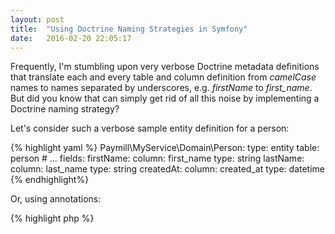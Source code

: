 ```yaml
---
layout: post
title:  "Using Doctrine Naming Strategies in Symfony"
date:   2016-02-20 22:05:17
---
```


Frequently, I'm stumbling upon very verbose Doctrine metadata definitions that translate each and every
table and column definition from _camelCase_ names to names separated by underscores, e.g. *firstName*
to *first_name*. But did you know that can simply get rid of all this noise by implementing a Doctrine
naming strategy?

<!-- more -->

Let's consider such a verbose sample entity definition for a person:

{% highlight yaml %}
Paymill\MyService\Domain\Person:
    type: entity
    table: person
    # ...
    fields:
        firstName:
            column: first_name
            type: string
        lastName:
            column: last_name
            type: string
        createdAt:
            column: created_at
            type: datetime
{% endhighlight%}

Or, using annotations:

{% highlight php %}
<?php

use Doctrine\ORM\Mapping as ORM;

/**
 * @ORM\Entity
 * @ORM\Table(name="person")
 */
class Person
{
    // ...
    
    /**
     * @ORM\Column(name="first_name", type="string")
     */
    private $firstName;
    
    /**
     * @ORM\Column(name="last_name", type="string")
     */
    private $lastName;
    
    /**
     * @ORM\Column(name="created_at", type="datetime")
     */
    private $created_at;
    
    // ...
}    
{% endhighlight %}
            
It seems quite verbose to translate the *camelCase* entity table name and properties names to *under_score* 
table and column names, e.g. `Person` to `person`, `firstName` to `first_name` etc. Furthermore, it is quite
prone to become inconsistent if someone forgets it for a column that's added later. So why not automate the translation?

[Doctrine Naming Strategies](http://doctrine-orm.readthedocs.org/projects/doctrine-orm/en/latest/reference/namingstrategy.html)
to the rescue! Doctrine naming strategies allow to define how entity class names and 
properties are translated to table and column names if they are not provided by the metadata. By default, Doctrine 
does not change anything and in the example above you'd end up with a `Person` table and the column names `firstName`, 
`lastName` etc. But by configuring the *Underscore Naming Strategy* you'll get exactly what you want – without all the 
table and column config noise in your metadata:

{% highlight yaml %}
Paymill\MyService\Domain\Person:
    type: entity
    # ...
    fields:
        firstName:
            type: string
        lastName:
            type: string
        createdAt:
            type: datetime
{% endhighlight %}       

Or, using annotations:

{% highlight php %}
<?php

use Doctrine\ORM\Mapping as ORM;

/**
 * @ORM\Entity
 */
class Person
{
    // ...
    
    /**
     * @ORM\Column(type="string")
     */
    private $firstName;
    
    /**
     * @ORM\Column(type="string")
     */
    private $lastName;
    
    /**
     * @ORM\Column(type="datetime")
     */
    private $created_at;
    
    // ...
}    
{% endhighlight %}

How to set this up? If using Symfony, it's as simple as adding a configuration parameter 
`doctrine.orm.entity_managers.default.naming_strategy` to your `config.yml`:

{% highlight yaml %}
doctrine:
    dbal:
        # ...
    orm:
        # ...
        entity_managers:
            default:
                naming_strategy: doctrine.orm.naming_strategy.underscore
{% endhighlight %}
                
If using plain PHP, you can check the 
[Doctrine docs](http://doctrine-orm.readthedocs.org/projects/doctrine-orm/en/latest/reference/namingstrategy.html)
for the few lines you need to add.

By providing a custom implementation of `Doctrine\ORM\Mapping\NamingStrategy`, you can also easily define
your own naming strategy. This comes in handy if for example you need to follow naming guidelines like prefixing
every table name, e.g. by `tbl_`.

By the way, as `string` is always the default data type, so you can even skip this config for simple columns by only 
putting a tilde `~` character:

{% highlight yaml %}
Paymill\MyService\Domain\Person:
    type: entity
    # ...
    fields:
        firstName: ~
        lastName: ~
        createdAt:
            type: datetime
{% endhighlight %}

When using annotations, just leave out the `type` definition:

{% highlight php %}
<?php

use Doctrine\ORM\Mapping as ORM;

/**
 * @ORM\Entity
 */
class Person
{
    // ...
    
    /**
     * @ORM\Column(type="string")
     */
    private $firstName;
    
    /**
     * @ORM\Column(type="string")
     */
    private $lastName;
    
    /**
     * @ORM\Column(type="datetime")
     */
    private $created_at;
    
    // ...
}
{% endhighlight %}

This will finally result in the following SQL definition, which is the same as for the verbose metadata definition 
from the beginning:

{% highlight sql %}
CREATE TABLE `person` (
/* ... */
`first_name` varchar(255) COLLATE utf8_unicode_ci NOT NULL,
`last_name` varchar(255) COLLATE utf8_unicode_ci NOT NULL,
`created_at` datetime NOT NULL,
PRIMARY KEY (`person_id`)
) ENGINE=InnoDB DEFAULT CHARSET=utf8 COLLATE=utf8_unicode_ci;
{% endhighlight %}
